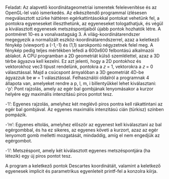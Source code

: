 Feladat: Az alapvető koordinátageometriai ismeretek felelevenítése és az OpenGL-lel való
ismerkedés. Az elkészítendő programmal ízlésesen megválasztott szürke háttéren egérkattintásokkal
pontokat vehetünk fel, a pontokra egyeneseket illeszthetünk, az egyeneseket tologathatjuk, és végül a
kiválasztott egyenesek metszéspontjaiból újabb pontok hozhatók létre. A pontméret 10-es a
vonalvastagság 3.
A világ-koordinátarendszer megegyezik a normalizált eszköz-koordinátarendszerrel, azaz a keletkező
fénykép (viewport) a (-1,-1) és (1,1) sarokpontú négyzetnek felel meg. A fénykép pedig teljes mértékben
lefedi a 600x600 felbontású alkalmazói ablakot.
A CPU programban a 2D geometriát külső szemlélettel, azaz a 3D térbe ágyazva kell kezelni. Ez azt jelenti,
hogy a 2D pontokhoz és vektorokhoz vec3 típust rendelünk, pontokra a 𝑧 = 1, vektorokra a 𝑧 = 0
választással. Majd a csúcspont árnyalóban a 3D geometriát 4D-be ágyazzuk be 𝑤 = 1 választással.
Felhasználói oldalról a programnak 4 állapota van, amelyeket rendre a p, l, m, i billentyűkkel lehet
kiválasztani:
-‘p’: Pont rajzolás, amely az egér bal gombjának lenyomásakor a kurzor helyére egy maximális intenzitású
  piros pontot tesz.

-’l’: Egyenes rajzolás, amelyhez két meglévő piros pontra kell rákattintani az egér bal gombjával. Az
  egyenes maximális intenzitású cián (türkisz) színben pompázik.

-’m’: Egyenes eltolás, amelyhez először az egyenest kell kiválasztani az bal egérgombbal, és ha ez sikeres,
  az egyenes követi a kurzort, azaz az egér lenyomott gomb melletti mozgatását, mindaddig, amíg el
  nem engedjük az egérgombot.

-’i’: Metszéspont, amely két kiválasztott egyenes metszéspontjára (ha létezik) egy új piros pontot tesz.

A program a keletkező pontok Descartes koordinátáit, valamint a keletkező egyenesek implicit és
parametrikus egyenleteit printf-fel a konzolra kiírja.
